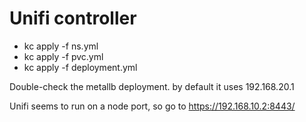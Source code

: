 # Unifi controller

- kc apply -f ns.yml
- kc apply -f pvc.yml
- kc apply -f deployment.yml

Double-check the metallb deployment.  by default it uses 192.168.20.1

Unifi seems to run on a node port, so go to https://192.168.10.2:8443/
